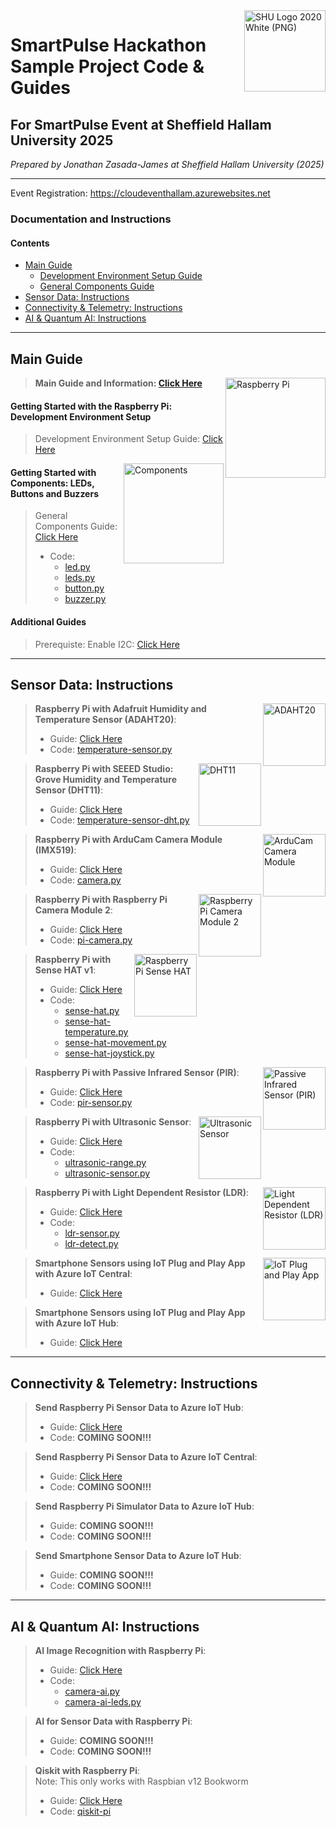 <img width="130" align="right" alt="SHU Logo 2020 White (PNG)" src="https://github.com/user-attachments/assets/cd92fa07-8bc7-4f2f-bf84-a638a6b43400" />

# SmartPulse Hackathon Sample Project Code & Guides #
## For SmartPulse Event at Sheffield Hallam University 2025 ##

*Prepared by Jonathan Zasada-James at Sheffield Hallam University (2025)*

------------------------------------------------------------------------

Event Registration: https://cloudeventhallam.azurewebsites.net

### Documentation and Instructions

#### Contents ####
- [Main Guide](#main-guide)
	- [Development Environment Setup Guide](#ide)
	- [General Components Guide](#components)
- [Sensor Data: Instructions](#sensors)
- [Connectivity & Telemetry: Instructions](#connectivity)
- [AI & Quantum AI: Instructions](#ai)

<hr>

<a name="main-guide"></a>
## Main Guide ## 

<img alt="Raspberry Pi" src="https://github.com/user-attachments/assets/d00dedce-6144-4f70-97ba-37ff5d37f02c" width="160"  align="right" title="Raspberry Pi">

> **Main Guide and Information: [Click Here](https://docs.google.com/document/d/1h2tSAFmBCm0hM_lOdg1HRMtnkMllKK4zkzNJHammD90/edit?usp=sharing)**

#### Getting Started with the Raspberry Pi: Development Environment Setup #### 
<a name="ide"></a>
> Development Environment Setup Guide: [Click Here](https://docs.google.com/document/d/1jmaNj-k2K4R65ugP0UThR2z19vqf1rHVt7KjEG5m96I/edit?usp=sharing)

<img alt="Components" src="https://github.com/user-attachments/assets/f163dacd-8877-4642-9828-9d23181afba6" width="160"  align="right" title="Components">

#### Getting Started with Components: LEDs, Buttons and Buzzers #### 
<a name="components"></a>	
> General Components Guide: [Click Here](https://docs.google.com/document/d/1bQy9SwE5os6BgZdQBHF2C5bPazwguYxDTPrudjNQedw/edit?usp=sharing)
> - Code:
>   - [led.py](https://github.com/jzasjam/SmartPulse/blob/main/led.py)
>   - [leds.py](https://github.com/jzasjam/SmartPulse/blob/main/leds.py)
>   - [button.py](https://github.com/jzasjam/SmartPulse/blob/main/button.py)
>   - [buzzer.py](https://github.com/jzasjam/SmartPulse/blob/main/buzzer.py)
	
						
#### Additional Guides ####						
> Prerequiste: Enable I2C: [Click Here](https://docs.google.com/document/d/1JRxyUlNvq2x4ubRcfUsW9In6IapMQ2u75k20n_KrV7U/edit?usp=sharing)

<hr>

<a name="sensors"></a>						
## Sensor Data: Instructions ##		

<img alt="ADAHT20" src="https://github.com/user-attachments/assets/ab0d915f-3a7f-4725-a150-9a68cb0ebbbf" width="100" height="100" align="right" title="Adafruit Humidity and Temperature Sensor">

> **Raspberry Pi with Adafruit Humidity and Temperature Sensor (ADAHT20)**:
> - Guide: [Click Here](https://docs.google.com/document/d/1q9Mn6okB59EjFA-D6o8bpfACr_5ZRMQfcBKuUNrUeCo/edit?usp=sharing)
> - Code: [temperature-sensor.py](https://github.com/jzasjam/SmartPulse/blob/main/temperature-sensor.py)

<img alt="DHT11" src="https://github.com/user-attachments/assets/71300b8c-3b38-4367-bf6c-1758a5d258f1" width="100" height="100" align="right" title="SEEED Studio: Grove Humidity and Temperature Sensor">

> **Raspberry Pi with SEEED Studio: Grove Humidity and Temperature Sensor (DHT11)**:
> - Guide: [Click Here](https://docs.google.com/document/d/1KP89QAXnRT4FUmtGB9H-a_4nPYdvFMehES3DNc0jgts/edit?usp=sharing)
> - Code: [temperature-sensor-dht.py](https://github.com/jzasjam/SmartPulse/blob/main/temperature-sensor-dht.py)

<img alt="ArduCam Camera Module" src="https://github.com/user-attachments/assets/6f1cb431-70cb-46f0-96c8-d6e2ce1f9ac5" width="100" height="100" align="right" title="ArduCam Camera Module">

> **Raspberry Pi with ArduCam Camera Module (IMX519)**:
> - Guide: [Click Here](https://docs.google.com/document/d/19jREjWQucDR-Hfd1bmhLBKL5-f6aVjP2qORzBUASdYg/edit?usp=sharing)
> - Code: [camera.py](https://github.com/jzasjam/SmartPulse/blob/main/camera.py)		

<img alt="Raspberry Pi Camera Module 2" src="https://github.com/user-attachments/assets/9e6a2c97-3ac7-4b58-8b49-28ade104e3a6" width="100" height="100" align="right" title="Raspberry Pi Camera Module 2">

> **Raspberry Pi with Raspberry Pi Camera Module 2**: 		 				
> - Guide: [Click Here](https://docs.google.com/document/d/1Lh6dk54YybdQqOixGRdndgKgeBCrPigRjAdf0qV1sVA/edit?usp=sharing)
> - Code: [pi-camera.py](https://github.com/jzasjam/SmartPulse/blob/main/pi-camera.py)

<img alt="Raspberry Pi Sense HAT" src="https://github.com/user-attachments/assets/901aa1bf-4020-4f2a-827b-8dfe29b84fbf" width="100" height="100" align="right" title="Raspberry Pi Sense HAT">

> **Raspberry Pi with Sense HAT v1**:				
> - Guide: [Click Here](https://docs.google.com/document/d/13ptuQTUtOxBacALn7Yy3yemlTiUr5nOWhpdBOQgNvVU/edit?usp=sharing)
> - Code:
>   - [sense-hat.py](https://github.com/jzasjam/SmartPulse/blob/main/sense-hat.py)
>   - [sense-hat-temperature.py](https://github.com/jzasjam/SmartPulse/blob/main/sense-hat-temperature.py)
>   - [sense-hat-movement.py](https://github.com/jzasjam/SmartPulse/blob/main/sense-hat-movement.py)
>   - [sense-hat-joystick.py](https://github.com/jzasjam/SmartPulse/blob/main/sense-hat-joystick.py)

<img alt="Passive Infrared Sensor (PIR)" src="https://github.com/user-attachments/assets/41dab954-82e5-413a-b6db-6f6d05ce12ea" width="100" height="100" align="right" title="Passive Infrared Sensor (PIR)">

> **Raspberry Pi with Passive Infrared Sensor (PIR)**:				
> - Guide: [Click Here](https://docs.google.com/document/d/12ccI9a_OaWbOzyINU06lQ8e-NfbL6guI5kzrAqWuGmY/edit?usp=sharing)
> - Code: [pir-sensor.py](https://github.com/jzasjam/SmartPulse/blob/main/pir-sensor.py)		

<img alt="Ultrasonic Sensor" src="https://github.com/user-attachments/assets/d50f8246-ac79-4360-b7f8-842d411eb55e" width="100" height="100" align="right" title="Ultrasonic Sensor">

> **Raspberry Pi with Ultrasonic Sensor**:				
> - Guide: [Click Here](https://docs.google.com/document/d/1LFmeR4MW0x95G2gXib5MCCFvxkdLgvzbtz5cIqTLBBU/edit?usp=sharing)
> - Code:
>   - [ultrasonic-range.py](https://github.com/jzasjam/SmartPulse/blob/main/ultrasonic-range.py)		
>   - [ultrasonic-sensor.py](https://github.com/jzasjam/SmartPulse/blob/main/ultrasonic-sensor.py)

<img alt="Light Dependent Resistor (LDR)" src="https://github.com/user-attachments/assets/13880517-6d10-4de9-8f53-69d2a401b8a5" width="100" height="100" align="right" title="Light Dependent Resistor (LDR)">

> **Raspberry Pi with Light Dependent Resistor (LDR)**:
> - Guide: [Click Here](https://docs.google.com/document/d/1BZ9h3itdNL1fafVchF0Yqr2M9nRScyOUUsq_iEsDIg8/edit?usp=sharing)
> - Code:
>   - [ldr-sensor.py](https://github.com/jzasjam/SmartPulse/blob/main/ldr-sensor.py)	
>   - [ldr-detect.py](https://github.com/jzasjam/SmartPulse/blob/main/ldr-detect.py)	

<img alt="IoT Plug and Play App" src="https://github.com/user-attachments/assets/4ba6e5b3-0218-486d-b800-0d326f00fd3f" width="100" height="100" align="right" title="IoT Plug and Play App">	

> **Smartphone Sensors using IoT Plug and Play App with Azure IoT Central**:				
> - Guide: [Click Here](https://docs.google.com/document/d/1VvCn1_FQEbctKMBPlPAQlDBcCUF5senFn6JRook7AXY/edit?usp=sharing)

> **Smartphone Sensors using IoT Plug and Play App with Azure IoT Hub**:				
> - Guide: [Click Here](https://docs.google.com/document/d/1mOtLjyq3uH9ogB4_wfchXunXJzlT-LO3Lds4zGW32-s/edit?usp=sharing)

<hr>
				

<a name="connectivity"></a>
## Connectivity & Telemetry: Instructions ##		

> **Send Raspberry Pi Sensor Data to Azure IoT Hub**:				
> - Guide: [Click Here](https://docs.google.com/document/d/1-7GcfvMf7TattVU4k1VQWgt8_OgCBw0K0rvVugQgUp4/edit?usp=sharing)
> - Code: **COMING SOON!!!**

> **Send Raspberry Pi Sensor Data to Azure IoT Central**:	
> - Guide: [Click Here](https://docs.google.com/document/d/1SXGpHs6pJBztK406Afxh9otCrv8vcIZBztuNE_M1XKY/edit?usp=sharing)
> - Code: **COMING SOON!!!**		

> **Send Raspberry Pi Simulator Data to Azure IoT Hub**:
> - Guide: **COMING SOON!!!**
> - Code: **COMING SOON!!!**	

> **Send Smartphone Sensor Data to Azure IoT Hub**:		
> - Guide: **COMING SOON!!!**	
> - Code: **COMING SOON!!!**

<hr>		
		
<a name="ai"></a>				
## AI & Quantum AI: Instructions ##		

> **AI Image Recognition with Raspberry Pi**:					
> - Guide: [Click Here](https://docs.google.com/document/d/18lxfKNw0muigpo9Zrlt7ftIjcAVM_QId8fccoZ-JewQ/edit?usp=sharing)
> - Code:
>   - [camera-ai.py](https://github.com/jzasjam/SmartPulse/blob/main/camera-ai.py)
>   - [camera-ai-leds.py](https://github.com/jzasjam/SmartPulse/blob/main/camera-ai-leds.py)


> **AI for Sensor Data with Raspberry Pi**:
> - Guide: **COMING SOON!!!**
> - Code: **COMING SOON!!!**	

> **Qiskit with Raspberry Pi**:					
> Note: This only works with Raspbian v12 Bookworm			
> - Guide: [Click Here](https://docs.google.com/document/d/1qPg0w-bKS8jj-LoZmW2UQyQBSruR_vP8OgudmfjIrR4/edit?usp=sharing)
> - Code: [qiskit-pi](https://github.com/jzasjam/SmartPulse/tree/main/qiskit-pi)


